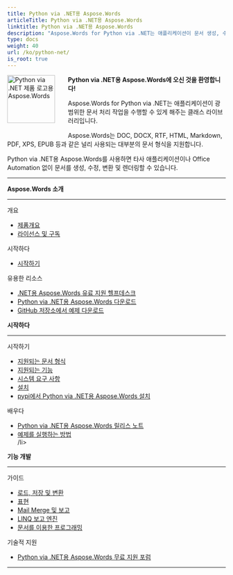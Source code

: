 ```yaml
---
title: Python via .NET용 Aspose.Words
articleTitle: Python via .NET용 Aspose.Words
linktitle: Python via .NET용 Aspose.Words
description: "Aspose.Words for Python via .NET는 애플리케이션이 문서 생성, 수정, 변환, 렌더링 등 광범위한 문서 처리 작업을 수행할 수 있도록 하는 클래스 라이브러리입니다."
type: docs
weight: 40
url: /ko/python-net/
is_root: true
---
```


<img src="/words/python-net/home_1" alt="Python via .NET 제품 로고용 Aspose.Words" align="left" style="width:110px; margin: 0 30px 30px 0"/>

**Python via .NET용 Aspose.Words에 오신 것을 환영합니다!**

Aspose.Words for Python via .NET는 애플리케이션이 광범위한 문서 처리 작업을 수행할 수 있게 해주는 클래스 라이브러리입니다.

Aspose.Words는 DOC, DOCX, RTF, HTML, Markdown, PDF, XPS, EPUB 등과 같은 널리 사용되는 대부분의 문서 형식을 지원합니다.

Python via .NET용 Aspose.Words를 사용하면 타사 애플리케이션이나 Office Automation 없이 문서를 생성, 수정, 변환 및 렌더링할 수 있습니다.

------

<div class="row">
		<div class="col-md-4">
				<p><b>Aspose.Words 소개</b></p>
						<hr><p>개요</p></hr>
						<ul>
								<li><a href="/words/ko/python-net/product-overview/">제품개요</a></li>
								<li><a href="/words/ko/python-net/licensing/">라이선스 및 구독</a></li>
						</ul>
						<p>시작하다</p>
						<ul>
								<li><a href="/words/ko/python-net/getting-started/">시작하기</a></li>
						</ul>
						<p>유용한 리소스</p>
						<ul>
								<li><a href="https://helpdesk.aspose.com/">.NET용 Aspose.Words 유료 지원 헬프데스크</a></li>
								<li><a href="https://releases.aspose.com/words/python">Python via .NET용 Aspose.Words 다운로드</a></li>
								<li><a href="https://github.com/aspose-words/Aspose.Words-for-Python-via-.NET">GitHub 저장소에서 예제 다운로드</a></li>
						</ul>
		</div>
		<div class="col-md-4">
				<p><b>시작하다</b></p>
						<hr><p>시작하기</p></hr>
						<ul>
								<li><a href="/words/ko/python-net/supported-document-formats/">지원되는 문서 형식</a></li>
								<li><a href="/words/ko/python-net/features/">지원되는 기능</a></li>
								<li><a href="/words/ko/python-net/system-requirements/">시스템 요구 사항</a></li>
								<li><a href="/words/ko/python-net/installation/">설치</a></li>
								<li><a href="https://pypi.org/project/aspose-words/">pypi에서 Python via .NET용 Aspose.Words 설치</a></li>
						</ul>
						<p>배우다</p>
						<ul>
			  			 <li><a href="https://releases.aspose.com/words/python/release-notes/">Python via .NET용 Aspose.Words 릴리스 노트</a>
								<li><a href="/words/ko/python-net/how-to-run-the-examples/">예제를 실행하는 방법</a></li>
								/li&gt;
						</ul>
		</div>
		<div class="col-md-4">
				<p><b>기능 개발</b></p>
						<hr><p>가이드</p></hr>
						<ul>
								<li><a href="/words/ko/python-net/loading-saving-and-converting/">로드, 저장 및 변환</a></li>
								<li><a href="/words/ko/python-net/rendering/">표현</a></li>
								<li><a href="https://docs.aspose.com/words/python-net/mail-merge-and-reporting/">Mail Merge 및 보고</a></li>
								<li><a href="https://docs.aspose.com/words/python-net/linq-reporting-engine/">LINQ 보고 엔진</a></li>
								<li><a href="/words/ko/python-net/programming-with-documents/">문서를 이용한 프로그래밍</a></li>
						</ul>
						<p>기술적 지원</p>
						<ul>
								<li><a href="https://forum.aspose.com/c/words/8">Python via .NET용 Aspose.Words 무료 지원 포럼</a></li>
						</ul>
		</div>
</div>

------
